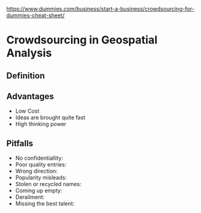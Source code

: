 https://www.dummies.com/business/start-a-business/crowdsourcing-for-dummies-cheat-sheet/

# Crowdsourcing in Geospatial Analysis


## Definition


## Advantages
* Low Cost
* Ideas are brought quite fast
* High thinking power


## Pitfalls 
* No confidentiallity:
* Poor quality entries:
* Wrong direction:
* Popularity misleads:
* Stolen or recycled names:
* Coming up empty:
* Derailment:
* Missing the best talent:

